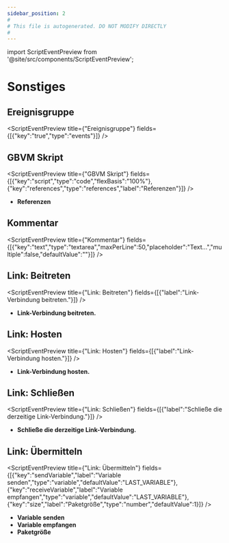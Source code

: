 ```yaml
---
sidebar_position: 2
#
# This file is autogenerated. DO NOT MODIFY DIRECTLY
#
---
```


import ScriptEventPreview from '@site/src/components/ScriptEventPreview';

# Sonstiges

## Ereignisgruppe
<ScriptEventPreview title={"Ereignisgruppe"} fields={[{"key":"true","type":"events"}]} />


## GBVM Skript
<ScriptEventPreview title={"GBVM Skript"} fields={[{"key":"script","type":"code","flexBasis":"100%"},{"key":"references","type":"references","label":"Referenzen"}]} />

- **Referenzen**  

## Kommentar
<ScriptEventPreview title={"Kommentar"} fields={[{"key":"text","type":"textarea","maxPerLine":50,"placeholder":"Text...","multiple":false,"defaultValue":""}]} />


## Link: Beitreten
<ScriptEventPreview title={"Link: Beitreten"} fields={[{"label":"Link-Verbindung beitreten."}]} />

- **Link-Verbindung beitreten.**  

## Link: Hosten
<ScriptEventPreview title={"Link: Hosten"} fields={[{"label":"Link-Verbindung hosten."}]} />

- **Link-Verbindung hosten.**  

## Link: Schließen
<ScriptEventPreview title={"Link: Schließen"} fields={[{"label":"Schließe die derzeitige Link-Verbindung."}]} />

- **Schließe die derzeitige Link-Verbindung.**  

## Link: Übermitteln
<ScriptEventPreview title={"Link: Übermitteln"} fields={[{"key":"sendVariable","label":"Variable senden","type":"variable","defaultValue":"LAST_VARIABLE"},{"key":"receiveVariable","label":"Variable empfangen","type":"variable","defaultValue":"LAST_VARIABLE"},{"key":"size","label":"Paketgröße","type":"number","defaultValue":1}]} />

- **Variable senden**  
- **Variable empfangen**  
- **Paketgröße**  

